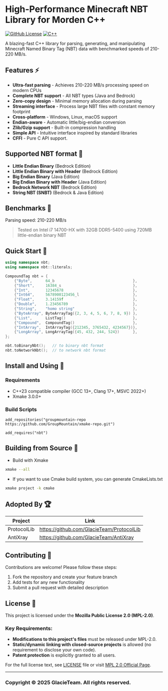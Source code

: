 # High-Performance Minecraft NBT Library for Morden C++

[![GitHub License](https://img.shields.io/github/license/GlacieTeam/NBT)](https://www.mozilla.org/en-US/MPL/2.0/)
[![C++](https://img.shields.io/badge/C++-23-blue?logo=C%2B%2B&logoColor=41a3ed)](https://en.cppreference.com/w/cpp/compiler_support.html) 

A blazing-fast C++ library for parsing, generating, and manipulating Minecraft Named Binary Tag (NBT) data with benchmarked speeds of 210-220 MB/s.

## Features ⚡
- **Ultra-fast parsing** - Achieves 210-220 MB/s processing speed on modern CPUs
- **Complete NBT support** - All NBT types (Java and Bedrock)
- **Zero-copy design** - Minimal memory allocation during parsing
- **Streaming interface** - Process large NBT files with constant memory footprint
- **Cross-platform** - Windows, Linux, macOS support
- **Endian-aware** - Automatic little/big-endian conversion
- **Zlib/Gzip support** - Built-in compression handling
- **Simple API** - Intuitive interface inspired by standard libraries
- **CFFI** - Pure C API support.

## Supported NBT format 📖
- **Little Endian Binary** (Bedrock Edition)
- **Little Endian Binary with Header** (Bedrock Edition)
- **Big Endian Binary** (Java Edition)
- **Big Endian Binary with Header** (Java Edition)
- **Bedrock Network NBT** (Bedrock Edition)
- **String NBT (SNBT)** (Bedrock & Java Edition)

## Benchmarks 🚀
Parsing speed: 210-220 MB/s
> Tested on Intel i7 14700-HX with 32GB DDR5-5400 using 720MB little-endian binary NBT

## Quick Start 🚀
```C++
using namespace nbt;
using namespace nbt::literals;

CompoundTag nbt = {
    {"Byte",      64_b                                   },
    {"Short",     16384_s                                },
    {"Int",       12345678                               },
    {"Int64",     5678900123456_l                        },
    {"Float",     3.14159f                               },
    {"Double",    1.23456789                             },
    {"String",    "homo string"                          },
    {"ByteArray", ByteArrayTag({2, 3, 4, 5, 6, 7, 8, 9}) },
    {"List",      ListTag()                              },
    {"Compound",  CompoundTag()                          },
    {"IntArray",  IntArrayTag({212345, 3765432, 4234567})},
    {"LongArray", LongArrayTag({45, 432, 244, 524})      },
};

nbt.toBinaryNbt();   // to binary nbt format
nbt.toNetworkNbt();  // to network nbt format
```

## Install and Using 🔧
### Requirements
- C++23 compatible compiler (GCC 13+, Clang 17+, MSVC 2022+)
- Xmake 3.0.0+

### Build Scripts
```xmake
add_repositories("groupmountain-repo https://github.com/GroupMountain/xmake-repo.git")

add_requires("nbt")
```

## Building from Source 🔧
- Build with Xmake
```bash
xmake --all
```
- If you want to use Cmake build system, you can generate CmakeLists.txt
```bash
xmake project -k cmake
```

## Adopted By 🏆
| Project          | Link                                         |
| ---------------- | -------------------------------------------- |
| ProtocolLib      | <https://github.com/GlacieTeam/ProtocolLib>  |
| AntiXray         | <https://github.com/GlacieTeam/AntiXray>     |

## Contributing 🤝
Contributions are welcome! Please follow these steps:

1. Fork the repository and create your feature branch
2. Add tests for any new functionality
3. Submit a pull request with detailed description


## License 📄
This project is licensed under the **Mozilla Public License 2.0 (MPL-2.0)**.  

### Key Requirements:
- **Modifications to this project's files** must be released under MPL-2.0.  
- **Static/dynamic linking with closed-source projects** is allowed (no requirement to disclose your own code).  
- **Patent protection** is explicitly granted to all users.  

For the full license text, see [LICENSE](LICENSE) file or visit [MPL 2.0 Official Page](https://www.mozilla.org/en-US/MPL/2.0/).  

---

### Copyright © 2025 GlacieTeam. All rights reserved.